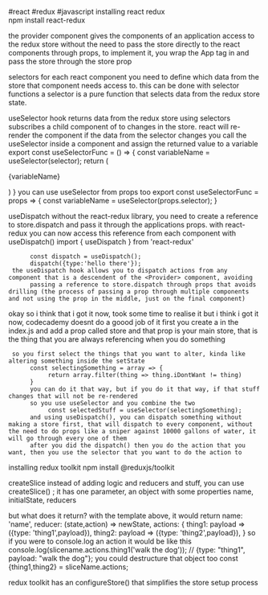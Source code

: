 #react #redux #javascript 
installing react redux   
     npm install react-redux

the provider component
     gives the components of an application access to the redux store without the need to pass the store directly to the react components 
          through props, to implement it, you wrap the App tag in <Provider> and pass the store through the store prop
               <Provider store={store}>
               <App />
               </Provider>

selectors 
     for each react component you need to define which data from the store that component needs access to. this can be done with selector functions
     a selector is a pure function that selects data from the redux store state.
     
useSelector hook
     returns data from the redux store using selectors
     subscribes a child component of <Provider /> to changes in the store. react will re-render the component if the data from the selector changes
     you call the useSelector inside a component and assign the returned value to a variable
          export const useSelectorFunc = () => {
               const variableName = useSelector(selector);
               return (<p>{variableName}</p>)
          }
     you can use useSelector from props too
          export const useSelectorFunc = props => {
               const variableName = useSelector(props.selector);
          }

useDispatch 
     without the react-redux library, you need to create a reference to store.dispatch and pass it through the applications props. with react-redux
     you can now access this reference from each component with useDispatch()
          import { useDispatch } from 'react-redux'

          const dispatch = useDispatch();
          dispatch({type:'hello there'});
     the useDispatch hook allows you to dispatch actions from any component that is a descendent of the <Provider> component, avoiding 
          passing a reference to store.dispatch through props that avoids drilling (the process of passing a prop through multiple components and not using the prop in the middle, just on the final component)

okay so i think that i got it now, took some time to realise it but i think i got it now, codecademy doesnt do a goood job of it
     first you create a <Provider> in the index.js and add a prop called store and that prop is your main store, that is the thing that you are always referencing when you do something
     
     so you first select the things that you want to alter, kinda like altering something inside the setState
          const selectingSomething = array => {
               return array.filter(thing => thing.iDontWant != thing)
          } 
          you can do it that way, but if you do it that way, if that stuff changes that will not be re-rendered
          so you use useSelector and you combine the two
               const selectedStuff = useSelector(selectingSomething);
          and using useDispatch(), you can dispatch something without making a store first, that will dispatch to every component, without the need to do props like a sniper against 10000 gallons of water, it will go through every one of them
          after you did the dispatch() then you do the action that you want, then you use the selector that you want to do the action to




installing redux toolkit 
     npm install @reduxjs/toolkit
     
createSlice 
     instead of adding logic and reducers and stuff, you can use createSlice() ;
     it has one parameter, an object with some properties
          name,
          initialState,
          reducers 

but what does it return?
     with the template above, it would return 
          name: 'name',
          reducer: (state,action) => newState,
          actions: {
               thing1: payload => ({type: 'thing1',payload}),
               thing2: payload => ({type: 'thing2',payload}),
          }
     so if you were to console.log an action it would be like this
          console.log(slicename.actions.thing1('walk the dog'));
          // {type: "thing1", payload: "walk the dog"};
     you could destructure that object too 
          const {thing1,thing2} = sliceName.actions;
     
redux toolkit has an configureStore() that simplifies the store setup process 
